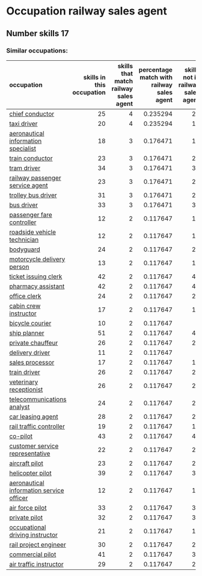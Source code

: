 # Occupation railway sales agent
## Number skills 17
### Similar occupations:
| occupation                                                                              |   skills in this occupation |   skills that match railway sales agent |   percentage match with railway sales agent |   skills not in railway sales agent |
|:----------------------------------------------------------------------------------------|----------------------------:|----------------------------------------:|--------------------------------------------:|------------------------------------:|
| [chief conductor](chief_conductor.md)                                                   |                          25 |                                       4 |                                    0.235294 |                                  21 |
| [taxi driver](taxi_driver.md)                                                           |                          20 |                                       4 |                                    0.235294 |                                  16 |
| [aeronautical information specialist](aeronautical_information_specialist.md)           |                          18 |                                       3 |                                    0.176471 |                                  15 |
| [train conductor](train_conductor.md)                                                   |                          23 |                                       3 |                                    0.176471 |                                  20 |
| [tram driver](tram_driver.md)                                                           |                          34 |                                       3 |                                    0.176471 |                                  31 |
| [railway passenger service agent](railway_passenger_service_agent.md)                   |                          23 |                                       3 |                                    0.176471 |                                  20 |
| [trolley bus driver](trolley_bus_driver.md)                                             |                          31 |                                       3 |                                    0.176471 |                                  28 |
| [bus driver](bus_driver.md)                                                             |                          33 |                                       3 |                                    0.176471 |                                  30 |
| [passenger fare controller](passenger_fare_controller.md)                               |                          12 |                                       2 |                                    0.117647 |                                  10 |
| [roadside vehicle technician](roadside_vehicle_technician.md)                           |                          12 |                                       2 |                                    0.117647 |                                  10 |
| [bodyguard](bodyguard.md)                                                               |                          24 |                                       2 |                                    0.117647 |                                  22 |
| [motorcycle delivery person](motorcycle_delivery_person.md)                             |                          13 |                                       2 |                                    0.117647 |                                  11 |
| [ticket issuing clerk](ticket_issuing_clerk.md)                                         |                          42 |                                       2 |                                    0.117647 |                                  40 |
| [pharmacy assistant](pharmacy_assistant.md)                                             |                          42 |                                       2 |                                    0.117647 |                                  40 |
| [office clerk](office_clerk.md)                                                         |                          24 |                                       2 |                                    0.117647 |                                  22 |
| [cabin crew instructor](cabin_crew_instructor.md)                                       |                          17 |                                       2 |                                    0.117647 |                                  15 |
| [bicycle courier](bicycle_courier.md)                                                   |                          10 |                                       2 |                                    0.117647 |                                   8 |
| [ship planner](ship_planner.md)                                                         |                          51 |                                       2 |                                    0.117647 |                                  49 |
| [private chauffeur](private_chauffeur.md)                                               |                          26 |                                       2 |                                    0.117647 |                                  24 |
| [delivery driver](delivery_driver.md)                                                   |                          11 |                                       2 |                                    0.117647 |                                   9 |
| [sales processor](sales_processor.md)                                                   |                          17 |                                       2 |                                    0.117647 |                                  15 |
| [train driver](train_driver.md)                                                         |                          26 |                                       2 |                                    0.117647 |                                  24 |
| [veterinary receptionist](veterinary_receptionist.md)                                   |                          26 |                                       2 |                                    0.117647 |                                  24 |
| [telecommunications analyst](telecommunications_analyst.md)                             |                          24 |                                       2 |                                    0.117647 |                                  22 |
| [car leasing agent](car_leasing_agent.md)                                               |                          28 |                                       2 |                                    0.117647 |                                  26 |
| [rail traffic controller](rail_traffic_controller.md)                                   |                          19 |                                       2 |                                    0.117647 |                                  17 |
| [co-pilot](co-pilot.md)                                                                 |                          43 |                                       2 |                                    0.117647 |                                  41 |
| [customer service representative](customer_service_representative.md)                   |                          22 |                                       2 |                                    0.117647 |                                  20 |
| [aircraft pilot](aircraft_pilot.md)                                                     |                          23 |                                       2 |                                    0.117647 |                                  21 |
| [helicopter pilot](helicopter_pilot.md)                                                 |                          39 |                                       2 |                                    0.117647 |                                  37 |
| [aeronautical information service officer](aeronautical_information_service_officer.md) |                          12 |                                       2 |                                    0.117647 |                                  10 |
| [air force pilot](air_force_pilot.md)                                                   |                          33 |                                       2 |                                    0.117647 |                                  31 |
| [private pilot](private_pilot.md)                                                       |                          32 |                                       2 |                                    0.117647 |                                  30 |
| [occupational driving instructor](occupational_driving_instructor.md)                   |                          21 |                                       2 |                                    0.117647 |                                  19 |
| [rail project engineer](rail_project_engineer.md)                                       |                          30 |                                       2 |                                    0.117647 |                                  28 |
| [commercial pilot](commercial_pilot.md)                                                 |                          41 |                                       2 |                                    0.117647 |                                  39 |
| [air traffic instructor](air_traffic_instructor.md)                                     |                          29 |                                       2 |                                    0.117647 |                                  27 |
